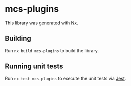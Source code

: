 # mcs-plugins

This library was generated with [Nx](https://nx.dev).

## Building

Run `nx build mcs-plugins` to build the library.

## Running unit tests

Run `nx test mcs-plugins` to execute the unit tests via [Jest](https://jestjs.io).
